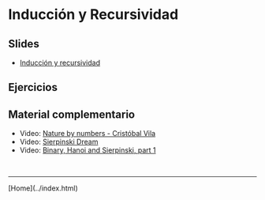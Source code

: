 # Inducción y Recursividad

## Slides

- [Inducción y recursividad](../slides/03.1-InduccionyRecursividad.pdf)  

<!--
- [Definiciones recursivas](../slides/03.2-Recursividad.pdf)  
-->


## Ejercicios



## Material complementario

- Video: [Nature by numbers - Cristóbal Vila](https://www.youtube.com/watch?v=kkGeOWYOFoA)  
- Video: [Sierpinski Dream](https://www.youtube.com/watch?v=P5EkdJRtF-4)  
- Video: [Binary, Hanoi and Sierpinski, part 1](https://www.youtube.com/watch?v=2SUvWfNJSsM)  



<BR>
<HR>
[Home](../index.html)
<BR>

